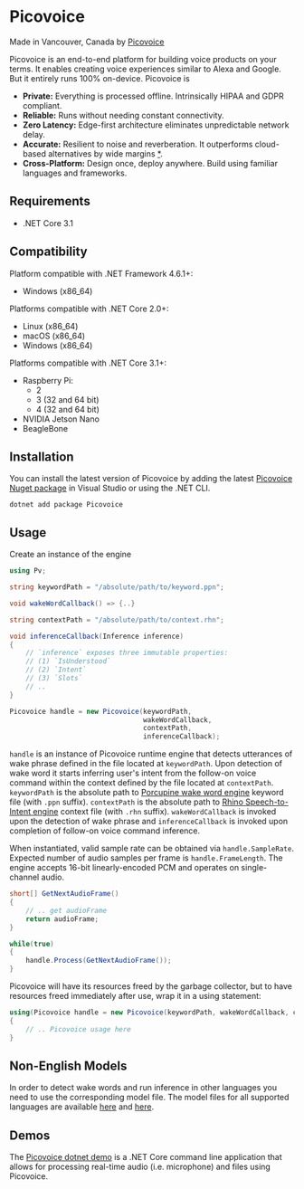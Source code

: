 # Picovoice

Made in Vancouver, Canada by [Picovoice](https://picovoice.ai)

Picovoice is an end-to-end platform for building voice products on your terms. It enables creating voice experiences
similar to Alexa and Google. But it entirely runs 100% on-device. Picovoice is

- **Private:** Everything is processed offline. Intrinsically HIPAA and GDPR compliant.
- **Reliable:** Runs without needing constant connectivity.
- **Zero Latency:** Edge-first architecture eliminates unpredictable network delay.
- **Accurate:** Resilient to noise and reverberation. It outperforms cloud-based alternatives by wide margins
[*](https://github.com/Picovoice/speech-to-intent-benchmark#results).
- **Cross-Platform:** Design once, deploy anywhere. Build using familiar languages and frameworks.

## Requirements

- .NET Core 3.1

## Compatibility

Platform compatible with .NET Framework 4.6.1+:

- Windows (x86_64)

Platforms compatible with .NET Core 2.0+:

- Linux (x86_64)
- macOS (x86_64)
- Windows (x86_64)

Platforms compatible with .NET Core 3.1+:

- Raspberry Pi:
  - 2
  - 3 (32 and 64 bit)
  - 4 (32 and 64 bit)
- NVIDIA Jetson Nano
- BeagleBone

## Installation

You can install the latest version of Picovoice by adding the latest [Picovoice Nuget package](https://www.nuget.org/packages/Picovoice/) in Visual Studio or using the .NET CLI.

```console
dotnet add package Picovoice
```

## Usage

Create an instance of the engine

```csharp
using Pv;

string keywordPath = "/absolute/path/to/keyword.ppn";

void wakeWordCallback() => {..}

string contextPath = "/absolute/path/to/context.rhn";

void inferenceCallback(Inference inference)
{
    // `inference` exposes three immutable properties:
    // (1) `IsUnderstood`
    // (2) `Intent`
    // (3) `Slots`
    // ..
}

Picovoice handle = new Picovoice(keywordPath, 
                                 wakeWordCallback, 
                                 contextPath,
                                 inferenceCallback); 

```

`handle` is an instance of Picovoice runtime engine that detects utterances of wake phrase defined in the file located at
`keywordPath`. Upon detection of wake word it starts inferring user's intent from the follow-on voice command within
the context defined by the file located at `contextPath`. `keywordPath` is the absolute path to
[Porcupine wake word engine](https://github.com/Picovoice/porcupine) keyword file (with `.ppn` suffix).
`contextPath` is the absolute path to [Rhino Speech-to-Intent engine](https://github.com/Picovoice/rhino) context file
(with `.rhn` suffix). `wakeWordCallback` is invoked upon the detection of wake phrase and `inferenceCallback` is
invoked upon completion of follow-on voice command inference.

When instantiated, valid sample rate can be obtained via `handle.SampleRate`. Expected number of audio samples per
frame is `handle.FrameLength`. The engine accepts 16-bit linearly-encoded PCM and operates on single-channel audio.

```csharp
short[] GetNextAudioFrame()
{
    // .. get audioFrame
    return audioFrame;
}

while(true)
{
    handle.Process(GetNextAudioFrame());    
}
```

Picovoice will have its resources freed by the garbage collector, but to have resources freed 
immediately after use, wrap it in a using statement: 

```csharp
using(Picovoice handle = new Picovoice(keywordPath, wakeWordCallback, contextPath, inferenceCallback))
{
    // .. Picovoice usage here
}
```

## Non-English Models

In order to detect wake words and run inference in other languages you need to use the corresponding model file. The model files for all supported languages are available [here](https://github.com/Picovoice/porcupine/tree/master/lib/common) and [here](https://github.com/Picovoice/rhino/tree/master/lib/common).

## Demos

The [Picovoice dotnet demo](/demo/dotnet) is a .NET Core command line application that allows for 
processing real-time audio (i.e. microphone) and files using Picovoice.